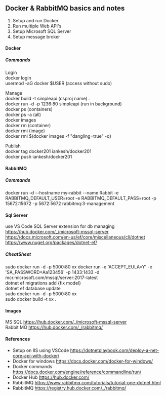 ## Docker & RabbitMQ basics and notes

1. Setup and run Docker
2. Run multiple Web API's
3. Setup Microsoft SQL Server  
4. Setup message broker

#### Docker 
##### Commands  

Login  
docker login  
usermod -aG docker $USER (access without sudo)  

Manage  
docker build -t simpleapi (csproj name) .  
docker run -d -p 1236:80 simpleapi (run in background)  
docker ps (containers)  
docker ps -a (all)  
docker images  
docker rm (container)  
docker rmi (image)  
docker rmi $(docker images -f "dangling=true" -q)  

Publish  
docker tag docker201 iankesh/docker201  
docker push iankesh/docker201  

#### RabbitMQ  
##### Commands  
docker run -d --hostname my-rabbit --name Rabbit -e RABBITMQ_DEFAULT_USER=root -e RABBITMQ_DEFAULT_PASS=root -p 15672:15672 -p 5672:5672 rabbitmq:3-management

#### Sql Server  
use VS Code SQL Server extension for db managing   
https://hub.docker.com/_/microsoft-mssql-server  
https://docs.microsoft.com/en-us/ef/core/miscellaneous/cli/dotnet  
https://www.nuget.org/packages/dotnet-ef/   

##### CheatSheet
sudo docker run -d -p 5000:80 xx  docker run -e 'ACCEPT_EULA=Y' -e 'SA_PASSWORD=Aa123456' -p 1433:1433 -d mcr.microsoft.com/mssql/server:2017-latest   
dotnet ef migrations add {fix model}   
dotnet ef database update  
sudo docker run -d -p 5000:80 xx  
sudo docker build -t xx .   

#### Images
MS SQL https://hub.docker.com/_/microsoft-mssql-server  
Rabbit MQ https://hub.docker.com/_/rabbitmq/

#### References
- Setup on IIS using VSCode https://dotnetplaybook.com/deploy-a-net-core-api-with-docker/
- Docker for windows https://docs.docker.com/docker-for-windows/
- Docker commands https://docs.docker.com/engine/reference/commandline/run/
- Docker Hub https://hub.docker.com/ 
- RabbitMQ https://www.rabbitmq.com/tutorials/tutorial-one-dotnet.html  
- RabbitMQ https://registry.hub.docker.com/_/rabbitmq/  
